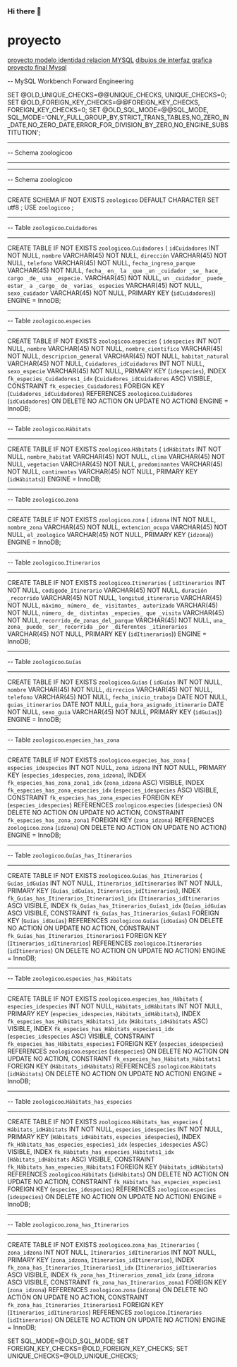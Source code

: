 ### Hi there 👋
# proyecto 
[proyecto modelo identidad relacion MYSQL](https://user-images.githubusercontent.com/87336816/126179185-90ca1c47-7f18-46d5-b372-a2dc352e8a31.png)
[dibujos de interfaz grafica proyecto final Mysql](https://wireframepro.mockflow.com/view/M746f0288d282080d5fe07a8ba0834f8d1626902173678)

-- MySQL Workbench Forward Engineering

SET @OLD_UNIQUE_CHECKS=@@UNIQUE_CHECKS, UNIQUE_CHECKS=0;
SET @OLD_FOREIGN_KEY_CHECKS=@@FOREIGN_KEY_CHECKS, FOREIGN_KEY_CHECKS=0;
SET @OLD_SQL_MODE=@@SQL_MODE, SQL_MODE='ONLY_FULL_GROUP_BY,STRICT_TRANS_TABLES,NO_ZERO_IN_DATE,NO_ZERO_DATE,ERROR_FOR_DIVISION_BY_ZERO,NO_ENGINE_SUBSTITUTION';

-- -----------------------------------------------------
-- Schema zoologicoo
-- -----------------------------------------------------

-- -----------------------------------------------------
-- Schema zoologicoo
-- -----------------------------------------------------
CREATE SCHEMA IF NOT EXISTS `zoologicoo` DEFAULT CHARACTER SET utf8 ;
USE `zoologicoo` ;

-- -----------------------------------------------------
-- Table `zoologicoo`.`Cuidadores`
-- -----------------------------------------------------
CREATE TABLE IF NOT EXISTS `zoologicoo`.`Cuidadores` (
  `idCuidadores` INT NOT NULL,
  `nombre` VARCHAR(45) NOT NULL,
  `dirección` VARCHAR(45) NOT NULL,
  `telefono` VARCHAR(45) NOT NULL,
  `fecha_ingreso_parque` VARCHAR(45) NOT NULL,
  `fecha_ en_ la _que _un _cuidador _se_ hace_ cargo _de_ una _especie.` VARCHAR(45) NOT NULL,
  `un _cuidador_ puede_ estar_ a _cargo_ de_ varias_ especies` VARCHAR(45) NOT NULL,
  `sexo_cuidador` VARCHAR(45) NOT NULL,
  PRIMARY KEY (`idCuidadores`))
ENGINE = InnoDB;


-- -----------------------------------------------------
-- Table `zoologicoo`.`especies`
-- -----------------------------------------------------
CREATE TABLE IF NOT EXISTS `zoologicoo`.`especies` (
  `idespecies` INT NOT NULL,
  `nombre` VARCHAR(45) NOT NULL,
  `nombre_cientifico` VARCHAR(45) NOT NULL,
  `descripcion_general` VARCHAR(45) NOT NULL,
  `habitat_natural` VARCHAR(45) NOT NULL,
  `Cuidadores_idCuidadores` INT NOT NULL,
  `sexo_especie` VARCHAR(45) NOT NULL,
  PRIMARY KEY (`idespecies`),
  INDEX `fk_especies_Cuidadores1_idx` (`Cuidadores_idCuidadores` ASC) VISIBLE,
  CONSTRAINT `fk_especies_Cuidadores1`
    FOREIGN KEY (`Cuidadores_idCuidadores`)
    REFERENCES `zoologicoo`.`Cuidadores` (`idCuidadores`)
    ON DELETE NO ACTION
    ON UPDATE NO ACTION)
ENGINE = InnoDB;


-- -----------------------------------------------------
-- Table `zoologicoo`.`Hábitats`
-- -----------------------------------------------------
CREATE TABLE IF NOT EXISTS `zoologicoo`.`Hábitats` (
  `idHábitats` INT NOT NULL,
  `nombre_habitat` VARCHAR(45) NOT NULL,
  `clima` VARCHAR(45) NOT NULL,
  `vegetacion` VARCHAR(45) NOT NULL,
  `predominantes` VARCHAR(45) NOT NULL,
  `continentes` VARCHAR(45) NOT NULL,
  PRIMARY KEY (`idHábitats`))
ENGINE = InnoDB;


-- -----------------------------------------------------
-- Table `zoologicoo`.`zona`
-- -----------------------------------------------------
CREATE TABLE IF NOT EXISTS `zoologicoo`.`zona` (
  `idzona` INT NOT NULL,
  `nombre_zona` VARCHAR(45) NOT NULL,
  `extencion_ocupa` VARCHAR(45) NOT NULL,
  `el_zoologico` VARCHAR(45) NOT NULL,
  PRIMARY KEY (`idzona`))
ENGINE = InnoDB;


-- -----------------------------------------------------
-- Table `zoologicoo`.`Itinerarios`
-- -----------------------------------------------------
CREATE TABLE IF NOT EXISTS `zoologicoo`.`Itinerarios` (
  `idItinerarios` INT NOT NULL,
  `codigode_Itinerario` VARCHAR(45) NOT NULL,
  `duración _recorrido` VARCHAR(45) NOT NULL,
  `longitud_itinerario` VARCHAR(45) NOT NULL,
  `máximo_ número_ de_ visitantes_ autorizado` VARCHAR(45) NOT NULL,
  `número_ de_ distintas _especies_ que _visita` VARCHAR(45) NOT NULL,
  `recorrido_de_zonas_del_parque` VARCHAR(45) NOT NULL,
  `una_ zona_ puede_ ser_ recorrida _por _diferentes _itinerarios` VARCHAR(45) NOT NULL,
  PRIMARY KEY (`idItinerarios`))
ENGINE = InnoDB;


-- -----------------------------------------------------
-- Table `zoologicoo`.`Guías`
-- -----------------------------------------------------
CREATE TABLE IF NOT EXISTS `zoologicoo`.`Guías` (
  `idGuías` INT NOT NULL,
  `nombre` VARCHAR(45) NOT NULL,
  `dirrecion` VARCHAR(45) NOT NULL,
  `telefono` VARCHAR(45) NOT NULL,
  `fecha_inicio_trabajo` DATE NOT NULL,
  `guias_itinerarios` DATE NOT NULL,
  `guia_hora_asignado_itinerario` DATE NOT NULL,
  `sexo_guia` VARCHAR(45) NOT NULL,
  PRIMARY KEY (`idGuías`))
ENGINE = InnoDB;


-- -----------------------------------------------------
-- Table `zoologicoo`.`especies_has_zona`
-- -----------------------------------------------------
CREATE TABLE IF NOT EXISTS `zoologicoo`.`especies_has_zona` (
  `especies_idespecies` INT NOT NULL,
  `zona_idzona` INT NOT NULL,
  PRIMARY KEY (`especies_idespecies`, `zona_idzona`),
  INDEX `fk_especies_has_zona_zona1_idx` (`zona_idzona` ASC) VISIBLE,
  INDEX `fk_especies_has_zona_especies_idx` (`especies_idespecies` ASC) VISIBLE,
  CONSTRAINT `fk_especies_has_zona_especies`
    FOREIGN KEY (`especies_idespecies`)
    REFERENCES `zoologicoo`.`especies` (`idespecies`)
    ON DELETE NO ACTION
    ON UPDATE NO ACTION,
  CONSTRAINT `fk_especies_has_zona_zona1`
    FOREIGN KEY (`zona_idzona`)
    REFERENCES `zoologicoo`.`zona` (`idzona`)
    ON DELETE NO ACTION
    ON UPDATE NO ACTION)
ENGINE = InnoDB;


-- -----------------------------------------------------
-- Table `zoologicoo`.`Guías_has_Itinerarios`
-- -----------------------------------------------------
CREATE TABLE IF NOT EXISTS `zoologicoo`.`Guías_has_Itinerarios` (
  `Guías_idGuías` INT NOT NULL,
  `Itinerarios_idItinerarios` INT NOT NULL,
  PRIMARY KEY (`Guías_idGuías`, `Itinerarios_idItinerarios`),
  INDEX `fk_Guías_has_Itinerarios_Itinerarios1_idx` (`Itinerarios_idItinerarios` ASC) VISIBLE,
  INDEX `fk_Guías_has_Itinerarios_Guías1_idx` (`Guías_idGuías` ASC) VISIBLE,
  CONSTRAINT `fk_Guías_has_Itinerarios_Guías1`
    FOREIGN KEY (`Guías_idGuías`)
    REFERENCES `zoologicoo`.`Guías` (`idGuías`)
    ON DELETE NO ACTION
    ON UPDATE NO ACTION,
  CONSTRAINT `fk_Guías_has_Itinerarios_Itinerarios1`
    FOREIGN KEY (`Itinerarios_idItinerarios`)
    REFERENCES `zoologicoo`.`Itinerarios` (`idItinerarios`)
    ON DELETE NO ACTION
    ON UPDATE NO ACTION)
ENGINE = InnoDB;


-- -----------------------------------------------------
-- Table `zoologicoo`.`especies_has_Hábitats`
-- -----------------------------------------------------
CREATE TABLE IF NOT EXISTS `zoologicoo`.`especies_has_Hábitats` (
  `especies_idespecies` INT NOT NULL,
  `Hábitats_idHábitats` INT NOT NULL,
  PRIMARY KEY (`especies_idespecies`, `Hábitats_idHábitats`),
  INDEX `fk_especies_has_Hábitats_Hábitats1_idx` (`Hábitats_idHábitats` ASC) VISIBLE,
  INDEX `fk_especies_has_Hábitats_especies1_idx` (`especies_idespecies` ASC) VISIBLE,
  CONSTRAINT `fk_especies_has_Hábitats_especies1`
    FOREIGN KEY (`especies_idespecies`)
    REFERENCES `zoologicoo`.`especies` (`idespecies`)
    ON DELETE NO ACTION
    ON UPDATE NO ACTION,
  CONSTRAINT `fk_especies_has_Hábitats_Hábitats1`
    FOREIGN KEY (`Hábitats_idHábitats`)
    REFERENCES `zoologicoo`.`Hábitats` (`idHábitats`)
    ON DELETE NO ACTION
    ON UPDATE NO ACTION)
ENGINE = InnoDB;


-- -----------------------------------------------------
-- Table `zoologicoo`.`Hábitats_has_especies`
-- -----------------------------------------------------
CREATE TABLE IF NOT EXISTS `zoologicoo`.`Hábitats_has_especies` (
  `Hábitats_idHábitats` INT NOT NULL,
  `especies_idespecies` INT NOT NULL,
  PRIMARY KEY (`Hábitats_idHábitats`, `especies_idespecies`),
  INDEX `fk_Hábitats_has_especies_especies1_idx` (`especies_idespecies` ASC) VISIBLE,
  INDEX `fk_Hábitats_has_especies_Hábitats1_idx` (`Hábitats_idHábitats` ASC) VISIBLE,
  CONSTRAINT `fk_Hábitats_has_especies_Hábitats1`
    FOREIGN KEY (`Hábitats_idHábitats`)
    REFERENCES `zoologicoo`.`Hábitats` (`idHábitats`)
    ON DELETE NO ACTION
    ON UPDATE NO ACTION,
  CONSTRAINT `fk_Hábitats_has_especies_especies1`
    FOREIGN KEY (`especies_idespecies`)
    REFERENCES `zoologicoo`.`especies` (`idespecies`)
    ON DELETE NO ACTION
    ON UPDATE NO ACTION)
ENGINE = InnoDB;


-- -----------------------------------------------------
-- Table `zoologicoo`.`zona_has_Itinerarios`
-- -----------------------------------------------------
CREATE TABLE IF NOT EXISTS `zoologicoo`.`zona_has_Itinerarios` (
  `zona_idzona` INT NOT NULL,
  `Itinerarios_idItinerarios` INT NOT NULL,
  PRIMARY KEY (`zona_idzona`, `Itinerarios_idItinerarios`),
  INDEX `fk_zona_has_Itinerarios_Itinerarios1_idx` (`Itinerarios_idItinerarios` ASC) VISIBLE,
  INDEX `fk_zona_has_Itinerarios_zona1_idx` (`zona_idzona` ASC) VISIBLE,
  CONSTRAINT `fk_zona_has_Itinerarios_zona1`
    FOREIGN KEY (`zona_idzona`)
    REFERENCES `zoologicoo`.`zona` (`idzona`)
    ON DELETE NO ACTION
    ON UPDATE NO ACTION,
  CONSTRAINT `fk_zona_has_Itinerarios_Itinerarios1`
    FOREIGN KEY (`Itinerarios_idItinerarios`)
    REFERENCES `zoologicoo`.`Itinerarios` (`idItinerarios`)
    ON DELETE NO ACTION
    ON UPDATE NO ACTION)
ENGINE = InnoDB;


SET SQL_MODE=@OLD_SQL_MODE;
SET FOREIGN_KEY_CHECKS=@OLD_FOREIGN_KEY_CHECKS;
SET UNIQUE_CHECKS=@OLD_UNIQUE_CHECKS;
